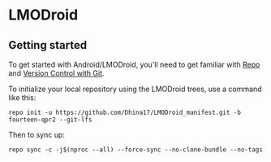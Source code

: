 LMODroid
===========

Getting started
---------------

To get started with Android/LMODroid, you'll need to get
familiar with [Repo](https://source.android.com/source/using-repo.html) and [Version Control with Git](https://source.android.com/source/version-control.html).

To initialize your local repository using the LMODroid trees, use a command like this:
```
repo init -u https://github.com/Dhina17/LMODroid_manifest.git -b fourteen-qpr2 --git-lfs
```
Then to sync up:
```
repo sync -c -j$(nproc --all) --force-sync --no-clone-bundle --no-tags
```
